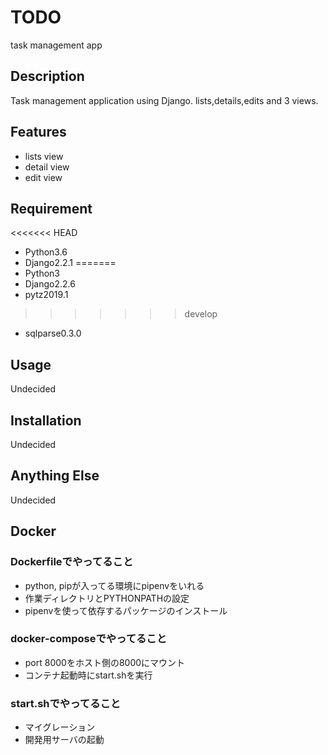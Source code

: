 # TODO

task management app

## Description

Task management application using Django.
lists,details,edits and 3 views.

## Features
- lists view
- detail view
- edit view

## Requirement

<<<<<<< HEAD
- Python3.6
- Django2.2.1
=======
- Python3
- Django2.2.6
- pytz2019.1
>>>>>>> develop
- sqlparse0.3.0

## Usage

Undecided

## Installation

Undecided


## Anything Else

Undecided

## Docker

### Dockerfileでやってること
* python, pipが入ってる環境にpipenvをいれる
* 作業ディレクトリとPYTHONPATHの設定
* pipenvを使って依存するパッケージのインストール

### docker-composeでやってること
* port 8000をホスト側の8000にマウント
* コンテナ起動時にstart.shを実行

### start.shでやってること
* マイグレーション
* 開発用サーバの起動
